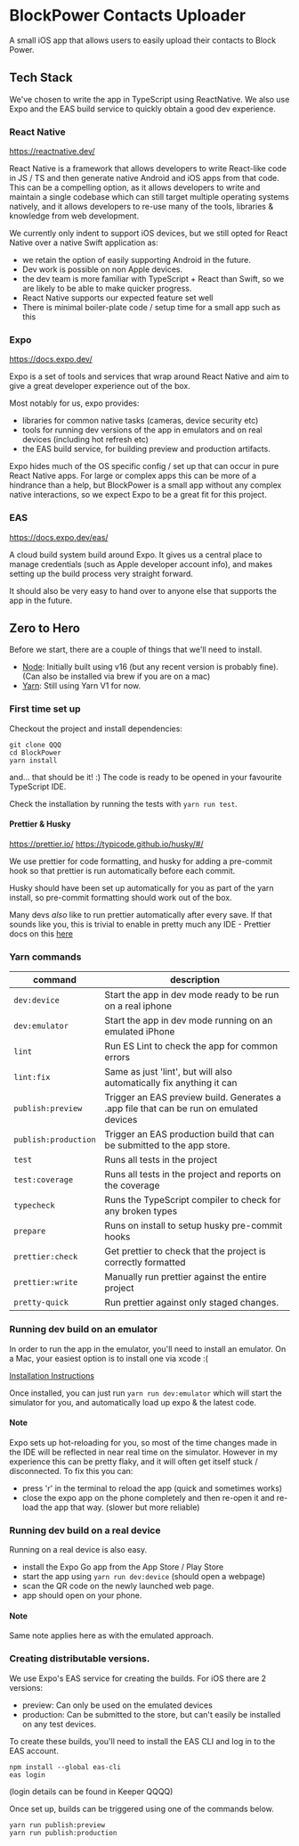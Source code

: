 # BlockPower Contacts Uploader

A small iOS app that allows users to easily upload their contacts to Block Power.

## Tech Stack

We've chosen to write the app in TypeScript using ReactNative.
We also use Expo and the EAS build service to quickly obtain a good dev experience.

### React Native

https://reactnative.dev/

React Native is a framework that allows developers to write React-like code in JS / TS and then generate native Android and iOS apps from that code.
This can be a compelling option, as it allows developers to write and maintain a single codebase which can still target multiple operating systems natively, and it allows developers to re-use many of the tools, libraries & knowledge from web development.

We currently only indent to support iOS devices, but we still opted for React Native over a native Swift application as:

-   we retain the option of easily supporting Android in the future.
-   Dev work is possible on non Apple devices.
-   the dev team is more familiar with TypeScript + React than Swift, so we are likely to be able to make quicker progress.
-   React Native supports our expected feature set well
-   There is minimal boiler-plate code / setup time for a small app such as this

### Expo

https://docs.expo.dev/

Expo is a set of tools and services that wrap around React Native and aim to give a great developer experience out of the box.

Most notably for us, expo provides:

-   libraries for common native tasks (cameras, device security etc)
-   tools for running dev versions of the app in emulators and on real devices (including hot refresh etc)
-   the EAS build service, for building preview and production artifacts.

Expo hides much of the OS specific config / set up that can occur in pure React Native apps.
For large or complex apps this can be more of a hindrance than a help, but BlockPower is a small app without any complex native interactions, so we expect Expo to be a great fit for this project.

### EAS

https://docs.expo.dev/eas/

A cloud build system build around Expo. It gives us a central place to manage credentials (such as Apple developer account info), and makes setting up the build process very straight forward.

It should also be very easy to hand over to anyone else that supports the app in the future.

## Zero to Hero

Before we start, there are a couple of things that we'll need to install.

-   [Node](https://nodejs.org/en/download/): Initially built using v16 (but any recent version is probably fine). (Can also be installed via brew if you are on a mac)
-   [Yarn](https://classic.yarnpkg.com/en/docs/install): Still using Yarn V1 for now.

### First time set up

Checkout the project and install dependencies:

```shell
git clone QQQ
cd BlockPower
yarn install
```

and... that should be it! :)
The code is ready to be opened in your favourite TypeScript IDE.

Check the installation by running the tests with `yarn run test`.

#### Prettier & Husky

https://prettier.io/
https://typicode.github.io/husky/#/

We use prettier for code formatting, and husky for adding a pre-commit hook so that prettier is run automatically before each commit.

Husky should have been set up automatically for you as part of the yarn install, so pre-commit formatting should work out of the box.

Many devs _also_ like to run prettier automatically after every save.
If that sounds like you, this is trivial to enable in pretty much any IDE - Prettier docs on this [here](https://prettier.io/docs/en/editors.html)

### Yarn commands

| command              | description                                                                             |
| -------------------- | --------------------------------------------------------------------------------------- |
| `dev:device`         | Start the app in dev mode ready to be run on a real iphone                              |
| `dev:emulator`       | Start the app in dev mode running on an emulated iPhone                                 |
| `lint`               | Run ES Lint to check the app for common errors                                          |
| `lint:fix`           | Same as just 'lint', but will also automatically fix anything it can                    |
| `publish:preview`    | Trigger an EAS preview build. Generates a .app file that can be run on emulated devices |
| `publish:production` | Trigger an EAS production build that can be submitted to the app store.                 |
| `test`               | Runs all tests in the project                                                           |
| `test:coverage`      | Runs all tests in the project and reports on the coverage                               |
| `typecheck`          | Runs the TypeScript compiler to check for any broken types                              |
| `prepare`            | Runs on install to setup husky pre-commit hooks                                         |
| `prettier:check`     | Get prettier to check that the project is correctly formatted                           |
| `prettier:write`     | Manually run prettier against the entire project                                        |
| `pretty-quick`       | Run prettier against only staged changes.                                               |

### Running dev build on an emulator

In order to run the app in the emulator, you'll need to install an emulator.
On a Mac, your easiest option is to install one via xcode :(

[Installation Instructions](https://docs.expo.dev/workflow/ios-simulator/)

Once installed, you can just run `yarn run dev:emulator` which will start the simulator for you, and automatically load up expo & the latest code.

#### Note

Expo sets up hot-reloading for you, so most of the time changes made in the IDE will be reflected in near real time on the simulator. However in my experience this can be pretty flaky, and it will often get itself stuck / disconnected. To fix this you can:

-   press 'r' in the terminal to reload the app (quick and sometimes works)
-   close the expo app on the phone completely and then re-open it and re-load the app that way. (slower but more reliable)

### Running dev build on a real device

Running on a real device is also easy.

-   install the Expo Go app from the App Store / Play Store
-   start the app using `yarn run dev:device` (should open a webpage)
-   scan the QR code on the newly launched web page.
-   app should open on your phone.

#### Note

Same note applies here as with the emulated approach.

### Creating distributable versions.

We use Expo's EAS service for creating the builds.
For iOS there are 2 versions:

-   preview: Can only be used on the emulated devices
-   production: Can be submitted to the store, but can't easily be installed on any test devices.

To create these builds, you'll need to install the EAS CLI and log in to the EAS account.

```shell
npm install --global eas-cli
eas login
```

(login details can be found in Keeper QQQQ)

Once set up, builds can be triggered using one of the commands below.

```shell
yarn run publish:preview
yarn run publish:production
```
